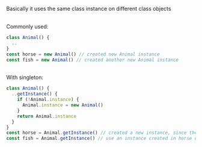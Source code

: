 Basically it uses the same class instance on different class objects

<br>
Commonly used:

```ts
class Animal() {
  ..
}
const horse = new Animal() // created new Animal instance
const fish = new Animal() // created another new Animal instance
```

<br>
With singleton:

```ts
class Animal() {
  ..getInstance() {
    if (!Animal.instance) {
      Animal.instance = new Animal()
    }
    return Animal.instance
  }
}
const horse = Animal.getInstance() // created a new instance, since there's no instance created before
const fish = Animal.getInstance() // use an instance created in horse object
```